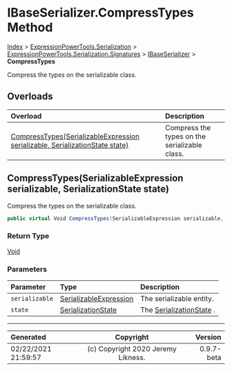 ﻿# IBaseSerializer.CompressTypes Method

[Index](../index.md) > [ExpressionPowerTools.Serialization](ExpressionPowerTools.Serialization.a.md) > [ExpressionPowerTools.Serialization.Signatures](ExpressionPowerTools.Serialization.Signatures.n.md) > [IBaseSerializer](ExpressionPowerTools.Serialization.Signatures.IBaseSerializer.i.md) > **CompressTypes**

Compress the types on the serializable class.

## Overloads

| Overload | Description |
| :-- | :-- |
| [CompressTypes(SerializableExpression serializable, SerializationState state)](#compresstypesserializableexpression-serializable-serializationstate-state) | Compress the types on the serializable class. |
## CompressTypes(SerializableExpression serializable, SerializationState state)

Compress the types on the serializable class.

```csharp
public virtual Void CompressTypes(SerializableExpression serializable, SerializationState state)
```

### Return Type

 [Void](https://docs.microsoft.com/dotnet/api/system.void) 

### Parameters

| Parameter | Type | Description |
| :-- | :-- | :-- |
| `serializable` | [SerializableExpression](ExpressionPowerTools.Serialization.Serializers.SerializableExpression.cs.md) | The serializable entity. |
| `state` | [SerializationState](ExpressionPowerTools.Serialization.Serializers.SerializationState.cs.md) | The [SerializationState](ExpressionPowerTools.Serialization.Serializers.SerializationState.cs.md) . |



---

| Generated | Copyright | Version |
| :-- | :-: | --: |
| 02/22/2021 21:59:57 | (c) Copyright 2020 Jeremy Likness. | 0.9.7-beta |
